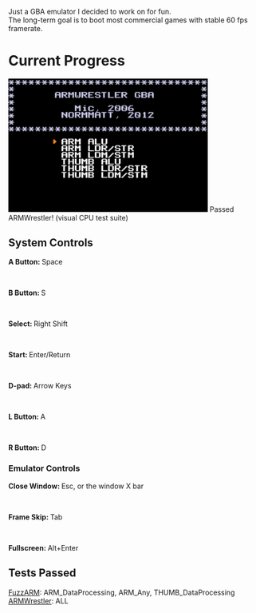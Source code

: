 Just a GBA emulator I decided to work on for fun.<br>
The long-term goal is to boot most commercial games with stable 60 fps framerate.

<h1>Current Progress</h1>
<img src="/Desu/non-code/armwrestler pass.gif" width="400">
Passed ARMWrestler! (visual CPU test suite)

<h2>System Controls</h2>
<p><b>A Button: </b>Space</p><br>
<p><b>B Button: </b>S</p><br>
<p><b>Select: </b>Right Shift</p><br>
<p><b>Start: </b>Enter/Return</p><br>
<p><b>D-pad: </b>Arrow Keys</p><br>
<p><b>L Button: </b>A</p><br>
<p><b>R Button: </b>D</p>
<h3>Emulator Controls</h3>
<p><b>Close Window: </b>Esc, or the window X bar</p><br>
<p><b>Frame Skip: </b>Tab</p><br>
<p><b>Fullscreen: </b>Alt+Enter</p>

<h2>Tests Passed</h2>
<a href="https://github.com/DenSinH/FuzzARM">FuzzARM</a>: ARM_DataProcessing, ARM_Any, THUMB_DataProcessing<br>
<a href="https://github.com/destoer/armwrestler-gba-fixed">ARMWrestler</a>: ALL
